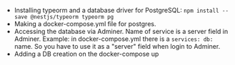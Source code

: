 - Installing typeorm and a database driver for PostgreSQL: `npm install --save @nestjs/typeorm typeorm pg`
- Making a docker-compose.yml file for postgres.
- Accessing the database via Adminer. Name of service is a server field in Adminer. Example: in docker-compose.yml there is a `services: db:` name. So you have to use it as a "server" field when login to Adminer.
- Adding a DB creation on the docker-compose up

